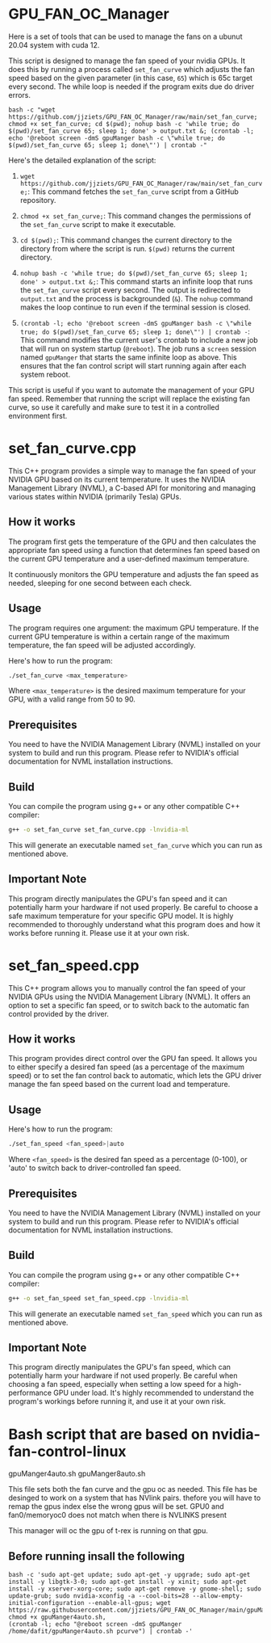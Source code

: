 # GPU_FAN_OC_Manager
Here is a set of tools that can be used to manage the fans on a ubunut 20.04 system with cuda 12.

This script is designed to manage the fan speed of your nvidia GPUs. It does this by running a process called `set_fan_curve` which adjusts the fan speed based on the given parameter (in this case, `65`) which is 65c target every second. The while loop is needed if the program exits due do driver errors. 


```
bash -c "wget https://github.com/jjziets/GPU_FAN_OC_Manager/raw/main/set_fan_curve; chmod +x set_fan_curve; cd $(pwd); nohup bash -c 'while true; do $(pwd)/set_fan_curve 65; sleep 1; done' > output.txt &; (crontab -l; echo '@reboot screen -dmS gpuManger bash -c \"while true; do $(pwd)/set_fan_curve 65; sleep 1; done\"') | crontab -"

```

Here's the detailed explanation of the script:

1. `wget https://github.com/jjziets/GPU_FAN_OC_Manager/raw/main/set_fan_curve;`: 
   This command fetches the `set_fan_curve` script from a GitHub repository.

2. `chmod +x set_fan_curve;`: 
   This command changes the permissions of the `set_fan_curve` script to make it executable.

3. `cd $(pwd);`: 
   This command changes the current directory to the directory from where the script is run. `$(pwd)` returns the current directory.

4. `nohup bash -c 'while true; do $(pwd)/set_fan_curve 65; sleep 1; done' > output.txt &;`: 
   This command starts an infinite loop that runs the `set_fan_curve` script every second. The output is redirected to `output.txt` and the process is backgrounded (`&`). The `nohup` command makes the loop continue to run even if the terminal session is closed.

5. `(crontab -l; echo '@reboot screen -dmS gpuManger bash -c \"while true; do $(pwd)/set_fan_curve 65; sleep 1; done\"') | crontab -`: 
   This command modifies the current user's crontab to include a new job that will run on system startup (`@reboot`). The job runs a `screen` session named `gpuManger` that starts the same infinite loop as above. This ensures that the fan control script will start running again after each system reboot.

This script is useful if you want to automate the management of your GPU fan speed. Remember that running the script will replace the existing fan curve, so use it carefully and make sure to test it in a controlled environment first.




# set_fan_curve.cpp

This C++ program provides a simple way to manage the fan speed of your NVIDIA GPU based on its current temperature. It uses the NVIDIA Management Library (NVML), a C-based API for monitoring and managing various states within NVIDIA (primarily Tesla) GPUs.

## How it works

The program first gets the temperature of the GPU and then calculates the appropriate fan speed using a function that determines fan speed based on the current GPU temperature and a user-defined maximum temperature.

It continuously monitors the GPU temperature and adjusts the fan speed as needed, sleeping for one second between each check.

## Usage

The program requires one argument: the maximum GPU temperature. If the current GPU temperature is within a certain range of the maximum temperature, the fan speed will be adjusted accordingly.

Here's how to run the program:

```bash
./set_fan_curve <max_temperature>
```

Where `<max_temperature>` is the desired maximum temperature for your GPU, with a valid range from 50 to 90.

## Prerequisites

You need to have the NVIDIA Management Library (NVML) installed on your system to build and run this program. Please refer to NVIDIA's official documentation for NVML installation instructions.

## Build

You can compile the program using g++ or any other compatible C++ compiler:

```bash
g++ -o set_fan_curve set_fan_curve.cpp -lnvidia-ml
```

This will generate an executable named `set_fan_curve` which you can run as mentioned above.

## Important Note

This program directly manipulates the GPU's fan speed and it can potentially harm your hardware if not used properly. Be careful to choose a safe maximum temperature for your specific GPU model. It is highly recommended to thoroughly understand what this program does and how it works before running it. Please use it at your own risk.

# set_fan_speed.cpp

This C++ program allows you to manually control the fan speed of your NVIDIA GPUs using the NVIDIA Management Library (NVML). It offers an option to set a specific fan speed, or to switch back to the automatic fan control provided by the driver.

## How it works

This program provides direct control over the GPU fan speed. It allows you to either specify a desired fan speed (as a percentage of the maximum speed) or to set the fan control back to automatic, which lets the GPU driver manage the fan speed based on the current load and temperature.

## Usage

Here's how to run the program:

```bash
./set_fan_speed <fan_speed>|auto
```

Where `<fan_speed>` is the desired fan speed as a percentage (0-100), or 'auto' to switch back to driver-controlled fan speed.

## Prerequisites

You need to have the NVIDIA Management Library (NVML) installed on your system to build and run this program. Please refer to NVIDIA's official documentation for NVML installation instructions.

## Build

You can compile the program using g++ or any other compatible C++ compiler:

```bash
g++ -o set_fan_speed set_fan_speed.cpp -lnvidia-ml
```

This will generate an executable named `set_fan_speed` which you can run as mentioned above.

## Important Note

This program directly manipulates the GPU's fan speed, which can potentially harm your hardware if not used properly. Be careful when choosing a fan speed, especially when setting a low speed for a high-performance GPU under load. It's highly recommended to understand the program's workings before running it, and use it at your own risk.


# Bash script that are based on nvidia-fan-control-linux
gpuManger4auto.sh
gpuManger8auto.sh

This file sets both the fan curve and the gpu oc as needed.
This file has be desinged to work on a system that has NVlink pairs. thefore you will have to remap the gpus index else the wrong gpus will be set. GPU0 and fan0/memoryoc0 does not match when there is NVLINKS present

This manager will oc the gpu of t-rex is running on that gpu.

## Before running insall the following 
``` 
bash -c 'sudo apt-get update; sudo apt-get -y upgrade; sudo apt-get install -y libgtk-3-0; sudo apt-get install -y xinit; sudo apt-get install -y xserver-xorg-core; sudo apt-get remove -y gnome-shell; sudo update-grub; sudo nvidia-xconfig -a --cool-bits=28 --allow-empty-initial-configuration --enable-all-gpus; wget https://raw.githubusercontent.com/jjziets/GPU_FAN_OC_Manager/main/gpuManger4auto.sh, chmod +x gpuManger4auto.sh, 
(crontab -l; echo "@reboot screen -dmS gpuManger /home/dafit/gpuManger4auto.sh pcurve") | crontab -'

```

